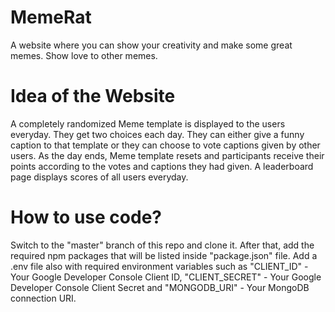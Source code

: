 # MemeRat
A website where you can show your creativity and make some great memes. Show love to other memes.

# Idea of the Website
A completely randomized Meme template is displayed to the users everyday. They get two choices each day. They can either give a funny caption to that template or they can choose to vote captions given by other users. As the day ends, Meme template resets and participants receive their points according to the votes and captions they had given. A leaderboard page displays scores of all users everyday.

# How to use code?
Switch to the "master" branch of this repo and clone it. After that, add the required npm packages that will be listed inside "package.json" file. 
Add a .env file also with required environment variables such as "CLIENT_ID" - Your Google Developer Console Client ID, "CLIENT_SECRET" - Your Google Developer Console Client Secret and "MONGODB_URI" - Your MongoDB connection URI.
